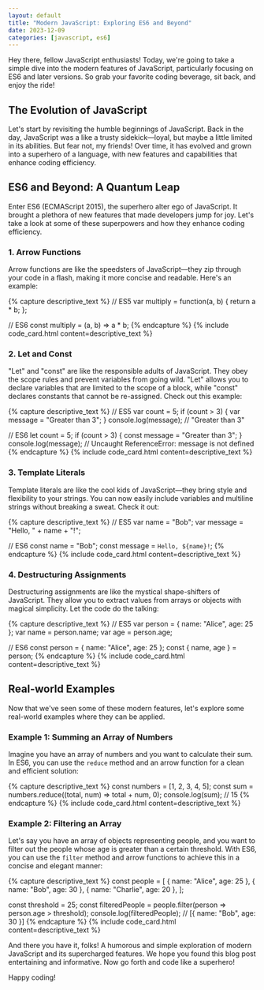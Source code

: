 ```yaml
---
layout: default
title: "Modern JavaScript: Exploring ES6 and Beyond"
date: 2023-12-09
categories: [javascript, es6]
---
```


Hey there, fellow JavaScript enthusiasts! Today, we're going to take a simple dive into the modern features of JavaScript, particularly focusing on ES6 and later versions. So grab your favorite coding beverage, sit back, and enjoy the ride!

## The Evolution of JavaScript

Let's start by revisiting the humble beginnings of JavaScript. Back in the day, JavaScript was a like a trusty sidekick—loyal, but maybe a little limited in its abilities. But fear not, my friends! Over time, it has evolved and grown into a superhero of a language, with new features and capabilities that enhance coding efficiency.

## ES6 and Beyond: A Quantum Leap

Enter ES6 (ECMAScript 2015), the superhero alter ego of JavaScript. It brought a plethora of new features that made developers jump for joy. Let's take a look at some of these superpowers and how they enhance coding efficiency.

### 1. Arrow Functions

Arrow functions are like the speedsters of JavaScript—they zip through your code in a flash, making it more concise and readable. Here's an example:

{% capture descriptive_text %}
// ES5
var multiply = function(a, b) {
  return a * b;
};

// ES6
const multiply = (a, b) => a * b;
{% endcapture %}
{% include code_card.html content=descriptive_text %}

### 2. Let and Const

"Let" and "const" are like the responsible adults of JavaScript. They obey the scope rules and prevent variables from going wild. "Let" allows you to declare variables that are limited to the scope of a block, while "const" declares constants that cannot be re-assigned. Check out this example:

{% capture descriptive_text %}
// ES5
var count = 5;
if (count > 3) {
  var message = "Greater than 3";
}
console.log(message); // "Greater than 3"

// ES6
let count = 5;
if (count > 3) {
  const message = "Greater than 3";
}
console.log(message); // Uncaught ReferenceError: message is not defined
{% endcapture %}
{% include code_card.html content=descriptive_text %}

### 3. Template Literals

Template literals are like the cool kids of JavaScript—they bring style and flexibility to your strings. You can now easily include variables and multiline strings without breaking a sweat. Check it out:

{% capture descriptive_text %}
// ES5
var name = "Bob";
var message = "Hello, " + name + "!";

// ES6
const name = "Bob";
const message = `Hello, ${name}!`;
{% endcapture %}
{% include code_card.html content=descriptive_text %}

### 4. Destructuring Assignments

Destructuring assignments are like the mystical shape-shifters of JavaScript. They allow you to extract values from arrays or objects with magical simplicity. Let the code do the talking:

{% capture descriptive_text %}
// ES5
var person = { name: "Alice", age: 25 };
var name = person.name;
var age = person.age;

// ES6
const person = { name: "Alice", age: 25 };
const { name, age } = person;
{% endcapture %}
{% include code_card.html content=descriptive_text %}

## Real-world Examples

Now that we've seen some of these modern features, let's explore some real-world examples where they can be applied.

### Example 1: Summing an Array of Numbers

Imagine you have an array of numbers and you want to calculate their sum. In ES6, you can use the `reduce` method and an arrow function for a clean and efficient solution:

{% capture descriptive_text %}
const numbers = [1, 2, 3, 4, 5];
const sum = numbers.reduce((total, num) => total + num, 0);
console.log(sum); // 15
{% endcapture %}
{% include code_card.html content=descriptive_text %}

### Example 2: Filtering an Array

Let's say you have an array of objects representing people, and you want to filter out the people whose age is greater than a certain threshold. With ES6, you can use the `filter` method and arrow functions to achieve this in a concise and elegant manner:

{% capture descriptive_text %}
const people = [
  { name: "Alice", age: 25 },
  { name: "Bob", age: 30 },
  { name: "Charlie", age: 20 },
];

const threshold = 25;
const filteredPeople = people.filter(person => person.age > threshold);
console.log(filteredPeople);
// [{ name: "Bob", age: 30 }]
{% endcapture %}
{% include code_card.html content=descriptive_text %}

And there you have it, folks! A humorous and simple exploration of modern JavaScript and its supercharged features. We hope you found this blog post entertaining and informative. Now go forth and code like a superhero!

Happy coding!